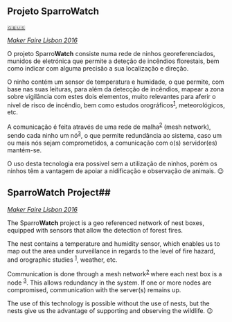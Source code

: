 ## Projeto Sparro**Watch**  
<sup>[ :gb::us:](https://github.com/OOZLabs/SparroWatch#sparrowatch-project)</sup>

[*Maker Faire Lisbon 2016*](http://makerfairelisbon.com/pt/)

O projeto Sparro**Watch** consiste numa rede de ninhos georeferenciados, munidos de eletrónica que permite a deteção de incêndios florestais, bem como indicar com alguma precisão a sua localização e direção.

O ninho contém um sensor de temperatura e humidade, o que permite, com base nas suas leituras, para além da detecção de incêndios, mapear a zona sobre vigilância com estes dois elementos, muito relevantes para aferir o nivel de risco de incêndio, bem como estudos  orográficos<sup>[1](https://pt.wikipedia.org/wiki/Orografia)</sup>, meteorológicos, etc.

A comunicação é feita através de uma rede de malha<sup>[2](https://pt.wikipedia.org/wiki/Redes_Mesh)</sup> (mesh network), sendo cada ninho um nó<sup>[3](https://pt.wikipedia.org/wiki/N%C3%B3_%28redes_de_comunica%C3%A7%C3%A3o%29)</sup>, o que permite redundância ao sistema, caso um ou mais nós sejam comprometidos, a comunicação com o(s) servidor(es) mantém-se.

O uso desta tecnologia era possivel sem a utilização de ninhos, porém os ninhos têm a vantagem de apoiar a nidificação e observação de animais. :wink:

## Sparro**Watch** Project##
[​*Maker Faire Lisbon 2016*​](http://makerfairelisbon.com/en/)

The Sparro**Watch** project is a geo referenced network of nest boxes, equipped with sensors that allow the detection of forest fires.

The nest contains a temperature and humidity sensor, which enables us to map out the area under surveillance in regards to the level of fire hazard, and orographic studies <sup> [1](https://en.wikipedia.org/wiki/Orography)</sup>, weather, etc.

Communication is done through a mesh network<sup>[2](https://en.wikipedia.org/wiki/Mesh_networking) </sup> where each nest box is a node <sup>[3](https://en.wikipedia.org/wiki/Node_%28networking%29)</sup>. This allows redundancy in the system. If one or more nodes are compromised, communication with the server(s) remains up.

The use of this technology is possible without the use of nests, but the nests give us the advantage of supporting and observing the wildlife. :wink:
